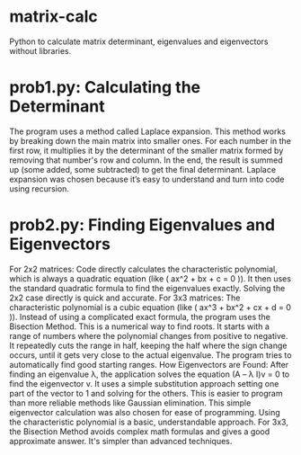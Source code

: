 # matrix-calc
Python to calculate matrix determinant, eigenvalues and eigenvectors without libraries.

# prob1.py: Calculating the Determinant
The program uses a method called Laplace expansion. This method works by breaking down the main matrix into smaller ones. For each number in the first row, it multiplies it by the determinant of the smaller matrix formed by removing that number's row and column. In the end, the result is summed up (some added, some subtracted) to get the final determinant. Laplace expansion was chosen because it’s easy to understand and turn into code using recursion.

# prob2.py: Finding Eigenvalues and Eigenvectors
For 2x2 matrices: Code directly calculates the characteristic polynomial, which is always a quadratic equation (like ( ax^2 + bx + c = 0 )). It then uses the standard quadratic formula to find the eigenvalues exactly. Solving the 2x2 case directly is quick and accurate.
For 3x3 matrices: The characteristic polynomial is a cubic equation (like ( ax^3 + bx^2 + cx + d = 0 )). Instead of using a complicated exact formula, the program uses the Bisection Method. This is a numerical way to find roots. It starts with a range of numbers where the polynomial changes from positive to negative. It repeatedly cuts the range in half, keeping the half where the sign change occurs, until it gets very close to the actual eigenvalue. The program tries to automatically find good starting ranges.
How Eigenvectors are Found: After finding an eigenvalue λ, the application solves the equation (A – λ I)v = 0 to find the eigenvector v. It uses a simple substitution approach setting one part of the vector to 1 and solving for the others. This is easier to program than more reliable methods like Gaussian elimination. This simple eigenvector calculation was also chosen for ease of programming. Using the characteristic polynomial is a basic, understandable approach. For 3x3, the Bisection Method avoids complex math formulas and gives a good approximate answer. It's simpler than advanced techniques.
